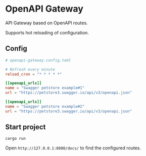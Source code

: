 # OpenAPI Gateway

API Gateway based on OpenAPI routes.

Supports hot reloading of configuration.

## Config

```toml
# openapi-gateway.config.toml

# Refresh every minute
reload_cron = "* * * * *"

[[openapi_urls]]
name = "Swagger petstore example#1"
url = "https://petstore3.swagger.io/api/v3/openapi.json"

[[openapi_urls]]
name = "Swagger petstore example#2"
url = "https://petstore3.swagger.io/api/v3/openapi.json"
```

## Start project
```
cargo run
```
Open `http://127.0.0.1:8080/docs/` to find the configured routes.